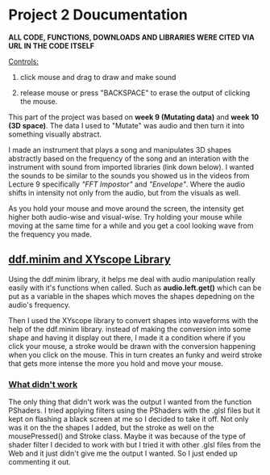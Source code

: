 # Project 2 Doucumentation

**ALL CODE, FUNCTIONS, DOWNLOADS AND LIBRARIES WERE CITED VIA URL IN THE CODE ITSELF**

<u>Controls:</u>

1) click mouse and drag to draw and make sound

2) release mouse or press "BACKSPACE" to erase the output of clicking the mouse.



This part of the project was based on **week 9 (Mutating data)** and **week 10 (3D space)**. The data I used to "Mutate" was audio and then turn it into something visually abstract.



I made an instrument that plays a song and manipulates 3D shapes abstractly based on the frequency of the song and an interation with the instrument with sound from
imported libraries (link down below). I wanted the sounds to be similar to the sounds you showed us in the videos from Lecture 9 specifically *"FFT Impostor"*  and *"Envelope"*. Where the audio shifts in intensity not only from the audio, but from the visuals as well. 

As you hold your mouse and move around the screen, the intensity get higher both audio-wise and visual-wise. Try holding your mouse while moving at the same time for a while and you get a cool looking wave from the frequency you made.



## <u>ddf.minim and XYscope Library</u>

Using the ddf.minim library, it helps me deal with audio manipulation really easily with it's functions when called. Such as **audio.left.get()** which can be put as a variable in the shapes which moves the shapes depedning on the audio's frequency. 

Then I used the XYscope library to convert shapes into waveforms with the help of the ddf.minim library. instead of making the conversion into some shape and having it display out there, I made it a condition where if you click your mouse, a stroke would be drawn with the conversion happening when you click on the mouse. This in turn creates an funky and weird stroke that gets more intense the more you hold and move your mouse.



### <u>What didn't work</u>

The only thing that didn't work was the output I wanted from the function PShaders. I tried applying filters using the PShaders with the .glsl files but it kept on flashing a black screen at me so I decided to take it off. Not only was it on the the shapes I added, but the stroke as well on the mousePressed() and Stroke class. Maybe it was because of the type of shader filter I decided to work with but I tried it with other .glsl files from the Web and it just didn't give me the output I wanted. So I just ended up commenting it out. 




